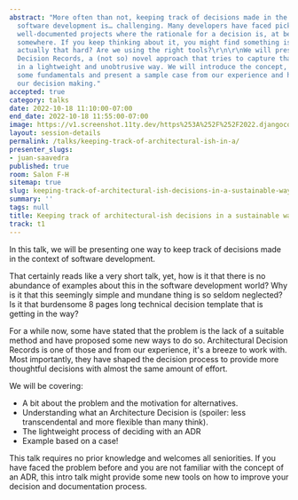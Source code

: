 ```yaml
---
abstract: "More often than not, keeping track of decisions made in the context of
  software development is… challenging. Many developers have faced picking up seemingly
  well-documented projects where the rationale for a decision is, at best, available...
  somewhere. If you keep thinking about it, you might find something is odd. Is it
  actually that hard? Are we using the right tools?\r\n\r\nWe will present Architectural
  Decision Records, a (not so) novel approach that tries to capture that rationale
  in a lightweight and unobtrusive way. We will introduce the concept, go through
  some fundamentals and present a sample case from our experience and how it has reshaped
  our decision making."
accepted: true
category: talks
date: 2022-10-18 11:10:00-07:00
end_date: 2022-10-18 11:55:00-07:00
image: https://v1.screenshot.11ty.dev/https%253A%252F%252F2022.djangocon.us%252Fpresenters%252Fjuan-saavedra/opengraph/
layout: session-details
permalink: /talks/keeping-track-of-architectural-ish-in-a/
presenter_slugs:
- juan-saavedra
published: true
room: Salon F-H
sitemap: true
slug: keeping-track-of-architectural-ish-decisions-in-a-sustainable-way
summary: ''
tags: null
title: Keeping track of architectural-ish decisions in a sustainable way
track: t1
---
```


In this talk, we will be presenting one way to keep track of decisions made in the context of software development. 

That certainly reads like a very short talk, yet, how is it that there is no abundance of examples about this in the software development world? Why is it that this seemingly simple and mundane thing is so seldom neglected? Is it that burdensome 8 pages long technical decision template that is getting in the way? 

For a while now, some have stated that the problem is the lack of a suitable method and have proposed some new ways to do so. Architectural Decision Records is one of those and from our experience, it's a breeze to work with. Most importantly, they have shaped the decision process to provide more thoughtful decisions with almost the same amount of effort.

We will be covering:
- A bit about the problem and the motivation for alternatives.
- Understanding what an Architecture Decision is (spoiler: less transcendental and more flexible than many think).
- The lightweight process of deciding with an ADR
- Example based on a case!

This talk requires no prior knowledge and welcomes all seniorities. If you have faced the problem before and you are not familiar with the concept of an ADR, this intro talk might provide some new tools on how to improve your decision and documentation process.

